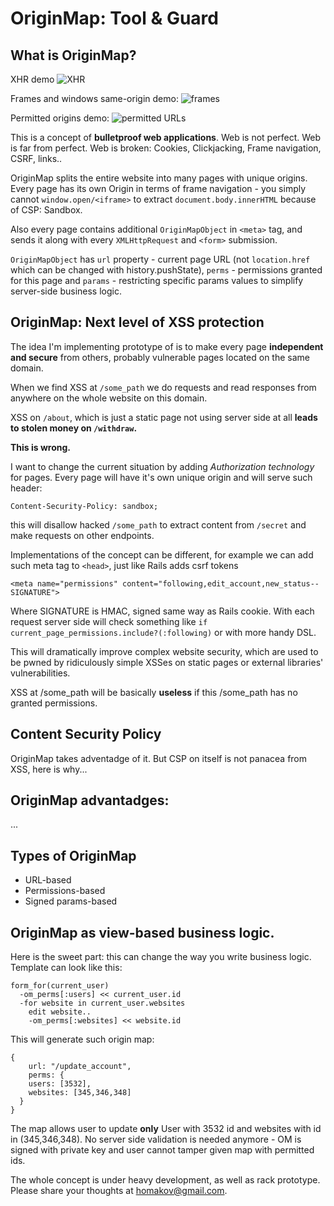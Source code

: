 # OriginMap: Tool & Guard
## What is OriginMap?

XHR demo
![XHR](http://f.cl.ly/items/0y3n0a3C261X2Y3X1V2q/demo%20\(1\).png)

Frames and windows same-origin demo:
![frames](http://f.cl.ly/items/3i152w2l243d2W1r0K3P/sameorig.png)

Permitted origins demo:
![permitted URLs](http://f.cl.ly/items/2s2B060O1d0N1D3b0U1B/somthn%20\(1\).png)

This is a concept of **bulletproof web applications**. Web is not perfect. Web is far from perfect. Web is broken: Cookies, Clickjacking, Frame navigation, CSRF,  links..

OriginMap splits the entire website into many pages with unique origins. Every page has its own Origin in terms of frame navigation - you simply cannot `window.open/<iframe>` to extract `document.body.innerHTML` because of CSP: Sandbox. 

Also every page contains additional `OriginMapObject` in `<meta>` tag, and sends it along with every `XMLHttpRequest` and `<form>` submission. 

`OriginMapObject` has `url` property - current page URL (not `location.href` which can be changed with history.pushState), `perms` - permissions granted for this page and `params` - restricting specific params values to simplify server-side business logic.

## OriginMap: Next level of XSS protection
The idea I'm implementing prototype of is to make every page **independent and secure** from others, probably vulnerable pages located on the same domain. 

When we find XSS at `/some_path` we do requests and read responses from anywhere on the whole website on this domain. 

XSS on `/about`, which is just a static page not using server side at all **leads to stolen money on `/withdraw`.**

**This is wrong.**

I want to change the current situation by adding *Authorization technology* for pages. Every page will have it's own unique origin and will serve such header:
```
Content-Security-Policy: sandbox;
```
this will disallow hacked `/some_path` to extract content from `/secret` and make requests on other endpoints.

Implementations of the concept can be different, for example we can add such meta tag to `<head>`, just like Rails adds csrf tokens
```
<meta name="permissions" content="following,edit_account,new_status--SIGNATURE">
```
Where SIGNATURE is HMAC, signed same way as Rails cookie.
With each request server side will check something like `if current_page_permissions.include?(:following)` or with more handy DSL.

This will dramatically improve complex website security, which are used to be pwned by ridiculously simple XSSes on static pages or external libraries' vulnerabilities. 

XSS at /some_path will be basically **useless** if this /some_path has no granted permissions.

## Content Security Policy
OriginMap takes adventadge of it. But CSP on itself is not panacea from XSS, here is why...

## OriginMap advantadges:
...

## Types of OriginMap

* URL-based
* Permissions-based
* Signed params-based

## OriginMap as view-based business logic.
Here is the sweet part: this can change the way you write business logic. Template can look like this:
```
form_for(current_user)
  -om_perms[:users] << current_user.id
  -for website in current_user.websites 
    edit website..
    -om_perms[:websites] << website.id
```
This will generate such origin map:
```
{
	url: "/update_account",
	perms: {
    users: [3532],
    websites: [345,346,348] 
  }
}
```
The map allows user to update **only** User with 3532 id and websites with id in (345,346,348). No server side validation is needed anymore - OM is signed with private key and user cannot tamper given map with permitted ids.

The whole concept is under heavy development, as well as rack prototype. Please share your thoughts at homakov@gmail.com. 



